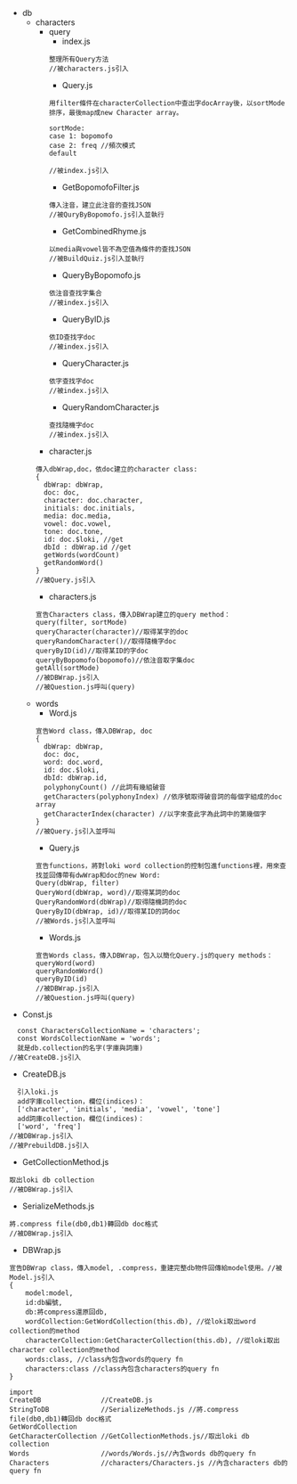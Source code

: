 + db
  + characters
    + query
      + index.js
      ```
      整理所有Query方法 
      //被characters.js引入
      ``` 
      + Query.js
      ```
      用filter條件在characterCollection中查出字docArray後，以sortMode排序，最後map成new Character array。

      sortMode:
      case 1: bopomofo
      case 2: freq //頻次模式
      default

      //被index.js引入
      ```  
      + GetBopomofoFilter.js
      ```
      傳入注音，建立此注音的查找JSON
      //被QuryByBopomofo.js引入並執行
      ``` 
      + GetCombinedRhyme.js
      ```
      以media與vowel皆不為空值為條件的查找JSON
      //被BuildQuiz.js引入並執行
      ``` 
      + QueryByBopomofo.js
      ```
      依注音查找字集合
      //被index.js引入
      ``` 
      + QueryByID.js
      ```
      依ID查找字doc
      //被index.js引入
      ``` 
      + QueryCharacter.js
      ```
      依字查找字doc
      //被index.js引入
      ```        
      + QueryRandomCharacter.js
      ```
      查找隨機字doc
      //被index.js引入
      ```         
    + character.js
    ```
    傳入dbWrap,doc，依doc建立的character class:
    {
      dbWrap: dbWrap,
      doc: doc,
      character: doc.character,
      initials: doc.initials,
      media: doc.media,
      vowel: doc.vowel,
      tone: doc.tone,
      id: doc.$loki, //get
      dbId : dbWrap.id //get
      getWords(wordCount)
      getRandomWord()
    }
    //被Query.js引入
    ```
    + characters.js
    ```
    宣告Characters class，傳入DBWrap建立的query method：
    query(filter, sortMode)
    queryCharacter(character)//取得某字的doc
    queryRandomCharacter()//取得隨機字doc
    queryByID(id)//取得某ID的字doc
    queryByBopomofo(bopomofo)//依注音取字集doc
    getAll(sortMode)
    //被DBWrap.js引入
    //被Question.js呼叫(query)
    ```
  + words
    + Word.js
    ```
    宣告Word class，傳入DBWrap, doc
    {
      dbWrap: dbWrap,
      doc: doc,
      word: doc.word,
      id: doc.$loki,
      dbId: dbWrap.id,
      polyphonyCount() //此詞有幾組破音
      getCharacters(polyphonyIndex) //依序號取得破音詞的每個字組成的doc array
      getCharacterIndex(character) //以字來查此字為此詞中的第幾個字
    }
    //被Query.js引入並呼叫
    ```
    + Query.js
    ```
    宣告functions，將對loki word collection的控制包進functions裡，用來查找並回傳帶有dwWrap和doc的new Word:
    Query(dbWrap, filter)
    QueryWord(dbWrap, word)//取得某詞的doc
    QueryRandomWord(dbWrap)//取得隨機詞的doc
    QueryByID(dbWrap, id)//取得某ID的詞doc
    //被Words.js引入並呼叫
    ```
    + Words.js 
    ```
    宣告Words class，傳入DBWrap，包入以簡化Query.js的query methods：
    queryWord(word)
    queryRandomWord()
    queryByID(id)
    //被DBWrap.js引入
    //被Question.js呼叫(query)
    ```
+ Const.js
```
  const CharactersCollectionName = 'characters';
  const WordsCollectionName = 'words';
  就是db.collection的名字(字庫與詞庫)
//被CreateDB.js引入
```
+ CreateDB.js
```
  引入loki.js
  add字庫collection，欄位(indices)：
  ['character', 'initials', 'media', 'vowel', 'tone']
  add詞庫collection，欄位(indices)：
  ['word', 'freq']
//被DBWrap.js引入
//被PrebuildDB.js引入
```  
+ GetCollectionMethod.js
```
取出loki db collection
//被DBWrap.js引入
```
+ SerializeMethods.js
```
將.compress file(db0,db1)轉回db doc格式
//被DBWrap.js引入
```
+ DBWrap.js
```
宣告DBWrap class，傳入model, .compress，重建完整db物件回傳給model使用。//被Model.js引入
{
    model:model,
    id:db編號,
    db:將compress還原回db,
    wordCollection:GetWordCollection(this.db), //從loki取出word collection的method
    characterCollection:GetCharacterCollection(this.db), //從loki取出character collection的method
    words:class, //class內包含words的query fn
    characters:class //class內包含characters的query fn
}

import 
CreateDB               //CreateDB.js
StringToDB             //SerializeMethods.js //將.compress file(db0,db1)轉回db doc格式
GetWordCollection
GetCharacterCollection //GetCollectionMethods.js//取出loki db collection
Words                  //words/Words.js//內含words db的query fn
Characters             //characters/Characters.js //內含characters db的query fn

```
